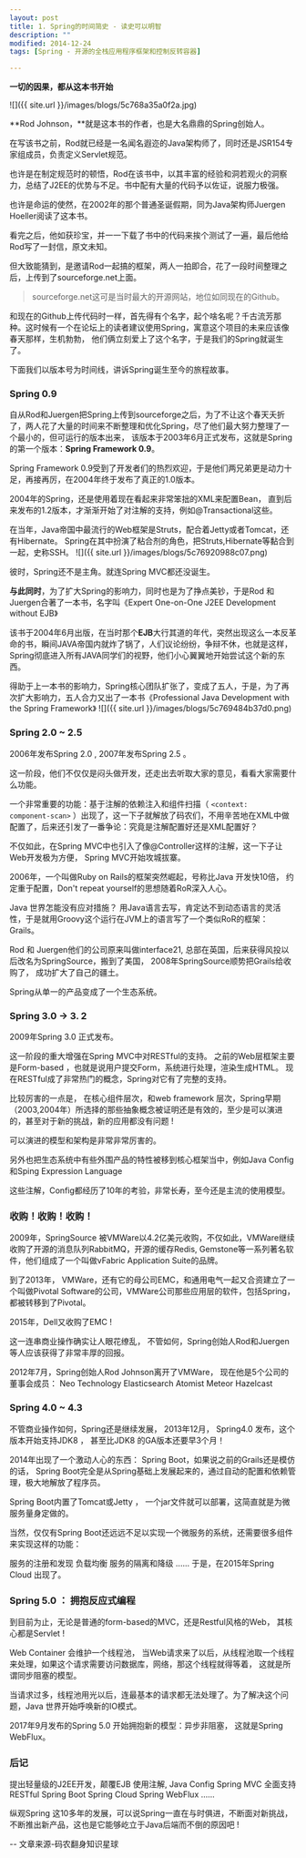 ```yaml
---
layout: post
title: 1. Spring的时间简史 - 读史可以明智
description: ""
modified: 2014-12-24
tags: [Spring - 开源的全栈应用程序框架和控制反转容器]

---
```



**一切的因果，都从这本书开始**

![]({{ site.url }}/images/blogs/5c768a35a0f2a.jpg)

**Rod Johnson，**就是这本书的作者，也是大名鼎鼎的Spring创始人。

在写该书之前，Rod就已经是一名闻名遐迩的Java架构师了，同时还是JSR154专家组成员，负责定义Servlet规范。

也许是在制定规范时的顿悟，Rod在该书中，以其丰富的经验和洞若观火的洞察力，总结了J2EE的优势与不足。书中配有大量的代码予以佐证，说服力极强。

也许是命运的使然，在2002年的那个普通圣诞假期，同为Java架构师Juergen Hoeller阅读了这本书。

看完之后，他如获珍宝，并一一下载了书中的代码来挨个测试了一遍，最后他给Rod写了一封信，原文未知。

但大致能猜到，是邀请Rod一起搞的框架，两人一拍即合，花了一段时间整理之后，上传到了sourceforge.net上面。

> sourceforge.net这可是当时最大的开源网站，地位如同现在的Github。

和现在的Github上传代码时一样，首先得有个名字，起个啥名呢？千古流芳那种。这时候有一个在论坛上的读者建议使用Spring，寓意这个项目的未来应该像春天那样，生机勃勃， 他们俩立刻爱上了这个名字，于是我们的Spring就诞生了。

下面我们以版本号为时间线，讲诉Spring诞生至今的旅程故事。

### Spring 0.9

自从Rod和Juergen把Spring上传到sourceforge之后，为了不让这个春天夭折了，两人花了大量的时间来不断整理和优化Spring，尽了他们最大努力整理了一个最小的，但可运行的版本出来， 该版本于2003年6月正式发布，这就是Spring的第一个版本：**Spring Framework 0.9**。

Spring Framework 0.9受到了开发者们的热烈欢迎，于是他们两兄弟更是动力十足，再接再厉，在2004年终于发布了真正的1.0版本。 

2004年的Spring，还是使用着现在看起来非常笨拙的XML来配置Bean， 直到后来发布的1.2版本，才渐渐开始了对注解的支持，例如@Transactional这些。

在当年，Java帝国中最流行的Web框架是Struts，配合着Jetty或者Tomcat，还有Hibernate。 Spring在其中扮演了粘合剂的角色，把Struts,Hibernate等黏合到一起，史称SSH。 
![]({{ site.url }}/images/blogs/5c76920988c07.png)

彼时，Spring还不是主角。就连Spring MVC都还没诞生。

**与此同时**，为了扩大Spring的影响力，同时也是为了挣点美钞，于是Rod 和 Juergen合著了一本书，名字叫《Expert One-on-One J2EE Development without EJB》

该书于2004年6月出版，在当时那个**EJB**大行其道的年代，突然出现这么一本反革命的书，瞬间JAVA帝国内就炸了锅了，人们议论纷纷，争辩不休，也就是这样，Spring彻底进入所有JAVA同学们的视野，他们小心翼翼地开始尝试这个新的东西。

得助于上一本书的影响力，Spring核心团队扩张了，变成了五人，于是，为了再次扩大影响力，五人合力又出了一本书《Professional Java Development with the Spring Framework》
![]({{ site.url }}/images/blogs/5c769484b37d0.png)

### Spring 2.0 ~ 2.5


2006年发布Spring 2.0 , 2007年发布Spring 2.5 。 

这一阶段，他们不仅仅是闷头做开发，还走出去听取大家的意见，看看大家需要什么功能。 

一个非常重要的功能：基于注解的依赖注入和组件扫描（ `<context:   component-scan>`  ）出现了，这一下子就解放了码农们，不用辛苦地在XML中做配置了，后来还引发了一番争论：究竟是注解配置好还是XML配置好？ 

不仅如此，在Spring MVC中也引入了像@Controller这样的注解，这一下子让Web开发极为方便， Spring MVC开始攻城拔寨。 

2006年，一个叫做Ruby on Rails的框架突然崛起，号称比Java 开发快10倍， 约定重于配置，Don't repeat yourself的思想随着RoR深入人心。 

Java 世界怎能没有应对措施？ 用Java语言去写，肯定达不到动态语言的灵活性，于是就用Groovy这个运行在JVM上的语言写了一个类似RoR的框架： Grails。 



Rod 和 Juergen他们的公司原来叫做interface21, 总部在英国，后来获得风投以后改名为SpringSource，搬到了美国， 2008年SpringSource顺势把Grails给收购了， 成功扩大了自己的疆土。

 Spring从单一的产品变成了一个生态系统。




### Spring 3.0 -> 3. 2


2009年Spring 3.0 正式发布。

这一阶段的重大增强在Spring MVC中对RESTful的支持。 之前的Web层框架主要是Form-based ，也就是说用户提交Form，系统进行处理，渲染生成HTML。 现在RESTful成了非常热门的概念，Spring对它有了完整的支持。

比较厉害的一点是， 在核心组件层次，和web framework 层次，Spring早期（2003,2004年）所选择的那些抽象概念被证明还是有效的，至少是可以演进的，甚至对于新的挑战，新的应用都没有问题 !  

可以演进的模型和架构是非常非常厉害的。

另外也把生态系统中有些外围产品的特性被移到核心框架当中，例如Java Config和Sping Expression Language        
  


这些注解，Config都经历了10年的考验，非常长寿，至今还是主流的使用模型。


### 收购！收购！收购！



2009年，SpringSource 被VMWare以4.2亿美元收购，不仅如此，VMWare继续收购了开源的消息队列RabbitMQ，开源的缓存Redis, Gemstone等一系列著名软件，他们组成了一个叫做vFabric Application Suite的品牌。

到了2013年， VMWare，还有它的母公司EMC，和通用电气一起又合资建立了一个叫做Pivotal Software的公司，VMWare公司那些应用层的软件，包括Spring，都被转移到了Pivotal。 

2015年，Dell又收购了EMC !

这一连串商业操作确实让人眼花缭乱， 不管如何，Spring创始人Rod和Juergen等人应该获得了非常丰厚的回报。 

2012年7月，Spring创始人Rod Johnson离开了VMWare， 现在他是5个公司的董事会成员：
Neo Technology
Elasticsearch
Atomist
Meteor
Hazelcast


### Spring 4.0 ~ 4.3


不管商业操作如何，Spring还是继续发展， 2013年12月， Spring4.0 发布，这个版本开始支持JDK8 ， 甚至比JDK8 的GA版本还要早3个月！

2014年出现了一个激动人心的东西： Spring Boot，如果说之前的Grails还是模仿的话， Spring Boot完全是从Spring基础上发展起来的，通过自动的配置和依赖管理，极大地解放了程序员。

Spring Boot内置了Tomcat或Jetty ， 一个jar文件就可以部署，这简直就是为微服务量身定做的。

当然，仅仅有Spring Boot还远远不足以实现一个微服务的系统，还需要很多组件来实现这样的功能：

服务的注册和发现
负载均衡
服务的隔离和降级
......
于是，在2015年Spring Cloud 出现了。


### Spring 5.0 ： 拥抱反应式编程


到目前为止，无论是普通的form-based的MVC，还是Restful风格的Web， 其核心都是Servlet !

Web Container 会维护一个线程池， 当Web请求来了以后，从线程池取一个线程来处理，如果这个请求需要访问数据库，网络，那这个线程就得等着， 这就是所谓同步阻塞的模型。

当请求过多，线程池用光以后，连最基本的请求都无法处理了。为了解决这个问题，Java 世界开始呼唤新的IO模式。

2017年9月发布的Spring 5.0 开始拥抱新的模型：异步非阻塞， 这就是Spring WebFlux。




### 后记


提出轻量级的J2EE开发，颠覆EJB
使用注解, Java Config
Spring MVC
全面支持RESTful
Spring Boot
Spring Cloud
Spring WebFlux
......

纵观Spring 这10多年的发展，可以说Spring一直在与时俱进，不断面对新挑战，不断推出新产品，这也是它能够屹立于Java后端而不倒的原因吧 !

-- 文章来源-码农翻身知识星球









